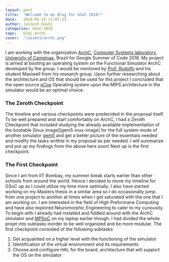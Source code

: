 ```yaml
---
layout: post
title:  "Welcome to my Blog for GSoC 2016!"
date:   2016-05-15 13:07:23
author: Jainesh Doshi
categories: GSoC-2016
tags:	GSoC ArchC
cover:  "/assets/archc.png"
---
```



I am working with the organization [ArchC][archc], [Computer Systems laboratory][csl], [University of Campinas][unicamp], Brazil for Google Summer of Code 2016. My project is aimed at booting an operating system on the Functional Simulator ArchC developed by the group. I would be mentored by [Prof. Rodolfo][rodolfo] and his student Maxiwell from his research group. Upon further researching about the architecture and OS that should be used for this project I concluded that the open source [eCos][ecos] Operating system upon the MIPS architecture in the simulator would be an optimal choice.

### The Zeroth Checkpoint

The timeline and various checkpoints were predecided in the proposal itself. To be well prepared and start comfortably on ArchC, I had a Zeroth Checkpoint that included studying the already available implementation of the bootable [linux image][gem5-inux-image] for the full system mode of another simulator [gem5][gem5] and get a better picture of the essentials needed and modify the tasks writtne in my proposal as per needed. I will summarize and put up my findings from the above here soon!
Next up is the first checkpoint.

### The First Checkpoint

Since I am from IIT Bombay, my summer break starts earlier than other schools from around the world. Hence I decided to move my timeline for GSoC up as I could utilize my time more optimally. I also have started working on my Masters thesis in a similar area so I do occasionally jump from one project to another at times when I get saturated with the one that I am working on. I am interested in the field of High Preformane Computing and have also explored Neuromorphic Engineering to cater to my curiousity. To begin with I already had installed and fiddled around with the ArchC simulator and [MPSoC][mpsoc] on my laptop earlier though. 
I had divided the whole projet into subtasks inorder to be well organized and be more modular. 
The first checkpoint consisted of the following subtasks:

1. Get acquainted on a higher level with the functioning of the simulator
2. Identification of the virtual environment and its requirements
3. Choose and configure HAL for the board, architecture that will support the OS on the simulator


[archc]:			http://www.archc.org/
[ecos]:				http://ecos.sourceware.org/
[gem5]:				www.gem5.org/
[gem5-linux-image]:	http://www.m5sim.org/Download
[mpsoc]:			http://www.archc.org/benchs/mpsocbench/index.html
[rodolfo]:			http://www.ic.unicamp.br/~rodolfo/
[csl]:				https://lsc.ic.unicamp.br/
[unicamp]:			https://www.unicamp.br/unicamp/en

